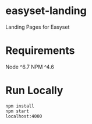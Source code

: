 # easyset-landing
Landing Pages for Easyset


# Requirements

Node ^6.7
NPM  ^4.6

# Run Locally

```
npm install
npm start
localhost:4000
```
